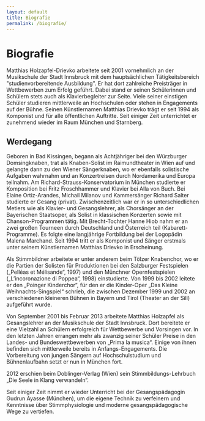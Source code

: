 ```yaml
---
layout: default
title: Biografie
permalink: /biografie/
---
```


Biografie
=========

Matthias Holzapfel-Drievko arbeitete seit 2001 vornehmlich an der Musikschule der Stadt Innsbruck mit dem hauptsächlichen Tätigkeitsbereich "studienvorbereitende Ausbildung". Er hat dort zahlreiche Preisträger in Wettbewerben zum Erfolg geführt. Dabei stand er seinen Schülerinnen und Schülern stets auch als Klavierbegleiter zur Seite. Viele seiner einstigen Schüler studieren mittlerweile an Hochschulen oder stehen in Engagements auf der Bühne. Seinen Künstlernamen Matthias Drievko trägt er seit 1994 als Komponist und für alle öffentlichen Auftritte. Seit einiger Zeit unterrichtet er zunehmend wieder im Raum München und Starnberg.



Werdegang
---------

Geboren in Bad Kissingen, begann als Achtjähriger bei den Würzburger Domsingknaben, trat als Knaben-Solist im Raimundtheater in Wien auf und gelangte dann zu den Wiener Sängerknaben, wo er ebenfalls solistische Aufgaben wahrnahm und an Konzertreisen durch Nordamerika und Europa teilnahm. Am Richard-Strauss-Konservatorium in München studierte er Komposition bei Fritz Froschhammer und Klavier bei Alla von Buch. Bei Elaine Ortiz-Arandes, Michail Milanov und Kammersänger Richard Salter studierte er Gesang (privat). Zwischenzeitlich war er in so unterschiedlichen Metiers wie als Klavier- und Gesangslehrer, als Chorsänger an der Bayerischen Staatsoper, als Solist in klassischen Konzerten sowie mit Chanson-Programmen tätig. Mit Brecht-Tochter Hanne Hiob nahm er an zwei großen Tourneen durch Deutschland und Österreich teil (Kabarett-Programme). Es folgte eine langjährige Fortbildung bei der Logopädin Malena Marchand. Seit 1994 tritt er als Komponist und Sänger erstmals unter seinem Künstlernamen Matthias Drievko in Erscheinung.

Als Stimmbildner arbeitete er unter anderem beim Tölzer Knabenchor, wo er die Partien der Solisten für Produktionen bei den Salzburger Festspielen („Pelléas et Mélisande“, 1997) und den Münchner Opernfestspielen („L’incoronazione di Poppea“, 1998) einstudierte. Von 1999 bis 2002 leitete er den „Poinger Kinderchor“, für den er die Kinder-Oper „Das Kleine Weihnachts-Singspiel“ schrieb, die zwischen Dezember 1999 und 2002 an verschiedenen kleineren Bühnen in Bayern und Tirol (Theater an der Sill) aufgeführt wurde.

Von September 2001 bis Februar 2013 arbeitete Matthias Holzapfel als Gesangslehrer an der Musikschule der Stadt Innsbruck. Dort bereitete er eine Vielzahl an Schülern erfolgreich für Wettbewerbe und Vorsingen vor. In den letzten Jahren errangen mehr als zwanzig seiner Schüler Preise in den Landes- und Bundeswettbewerben von „Prima la musica“. Einige von ihnen  befinden sich mittlerweile bereits in Anfangs-Engagements. Die Vorbereitung von jungen Sängern auf Hochschulstudium und Bühnenlaufbahn setzt er nun in München fort.    

2012 erschien beim Doblinger-Verlag (Wien) sein Stimmbildungs-Lehrbuch „Die Seele in Klang verwandeln“.

Seit einiger Zeit nimmt er wieder Unterricht bei der Gesangspädagogin Gudrun Ayasse (München), um die eigene Technik zu verfeinern und Kenntnisse über Stimmphysiologie und moderne gesangspädagogische Wege zu vertiefen.  

